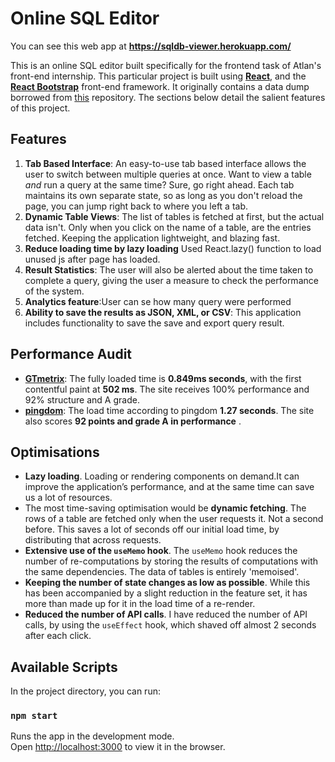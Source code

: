 # Online SQL Editor
You can see this web app at **https://sqldb-viewer.herokuapp.com/**

This is an online SQL editor built specifically for the frontend task of Atlan's front-end internship. This particular project is built using **[React](https://reactjs.org/)**, and the **[React Bootstrap](https://react-bootstrap.github.io/)** front-end framework. It originally contains a data dump borrowed from [this](https://github.com/graphql-compose/graphql-compose-examples/tree/master/examples/northwind/data/csv) repository. The sections below detail the salient features of this project.

## Features

1. **Tab Based Interface**: An easy-to-use tab based interface allows the user to switch between multiple queries at once. Want to view a table _and_ run a query at the same time? Sure, go right ahead. Each tab maintains its own separate state, so as long as you don't reload the page, you can jump right back to where you left a tab.
2. **Dynamic Table Views**: The list of tables is fetched at first, but the actual data isn't. Only when you click on the name of a table, are the entries fetched. Keeping the application lightweight, and blazing fast.
3. **Reduce loading time by lazy loading** Used React.lazy() function to load unused js after page has loaded. 
4. **Result Statistics**: The user will also be alerted about the time taken to complete a query, giving the user a measure to check the performance of the system.
5. **Analytics feature**:User can se how many query were performed 
6. **Ability to save the results as JSON, XML, or CSV**: This application includes functionality to save the save and export query result.

## Performance Audit

- **[GTmetrix](https://gtmetrix.com/)**: The fully loaded time is **0.849ms seconds**, with the first contentful paint at **502 ms**. The site receives 100% performance and 92% structure and A grade.
- **[pingdom](https://tools.pingdom.com/)**: The load time according to pingdom **1.27 seconds**. The site also scores **92 points and grade A in performance** . 


## Optimisations

- **Lazy loading**. Loading or rendering components on demand.It can improve the application’s performance, and at the same time can save us a lot of resources. 
- The most time-saving optimisation would be **dynamic fetching**. The rows of a table are fetched only when the user requests it. Not a second before. This saves a lot of seconds off our initial load time, by distributing that across requests.
- **Extensive use of the `useMemo` hook**. The `useMemo` hook reduces the number of re-computations by storing the results of computations with the same dependencies. The data of tables is entirely 'memoised'.
- **Keeping the number of state changes as low as possible**. While this has been accompanied by a slight reduction in the feature set, it has more than made up for it in the load time of a re-render.
- **Reduced the number of API calls**. I have reduced the number of API calls, by using the `useEffect` hook, which shaved off almost 2 seconds after each click.

## Available Scripts

In the project directory, you can run:

### `npm start`

Runs the app in the development mode.\
Open [http://localhost:3000](http://localhost:3000) to view it in the browser.



